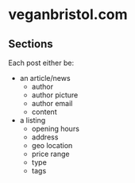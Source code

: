 # veganbristol.com

## Sections

Each post either be:

- an article/news
	- author
	- author picture
	- author email
	- content
- a listing
	- opening hours
	- address
	- geo location
	- price range
	- type
	- tags

